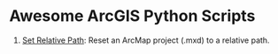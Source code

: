 # Awesome ArcGIS Python Scripts

1. [Set Relative Path](scripts/setRelativePaths.py): Reset an ArcMap project (.mxd) to a relative path.
